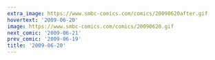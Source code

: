 ```yaml
---
extra_image: https://www.smbc-comics.com/comics/20090620after.gif
hovertext: '2009-06-20'
image: https://www.smbc-comics.com/comics/20090620.gif
next_comic: '2009-06-21'
prev_comic: '2009-06-19'
title: '2009-06-20'
---
```


